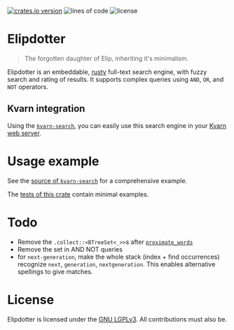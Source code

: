 [![crates.io version](https://img.shields.io/crates/v/elipdotter)](https://crates.io/crates/elipdotter)
![lines of code](https://img.shields.io/tokei/lines/github/Icelk/elipdotter)
![license](https://img.shields.io/github/license/Icelk/elipdotter)

# Elipdotter

> The forgotten daughter of Elip, inheriting it's minimalism.

Elipdotter is an embeddable, [rusty](https://rust-lang.org) full-text search engine, with fuzzy search and rating of results.
It supports complex queries using `AND`, `OR`, and `NOT` operators.

## Kvarn integration

Using the [`kvarn-search`](https://github.com/Icelk/kvarn-search),
you can easily use this search engine in your [Kvarn web server](https://kvarn.org).

# Usage example

See the [source of `kvarn-search`](https://github.com/Icelk/kvarn-search/tree/main/src/)
for a comprehensive example.

The [tests of this crate](https://github.com/Icelk/elipdotter/tree/main/tests/)
contain minimal examples.

# Todo

-   Remove the `.collect::<BTreeSet<_>>`s after [`proximate_words`](https://docs.rs/elipdotter/latest/elipdotter/proximity/fn.proximate_words.html)
-   Remove the set in AND NOT queries
-   for `next-generation`, make the whole stack (index + find occurrences) recognize `next`, `generation`, `nextgeneration`.
    This enables alternative spellings to give matches.

# License

Elipdotter is licensed under the [GNU LGPLv3](COPYING).
All contributions must also be.
